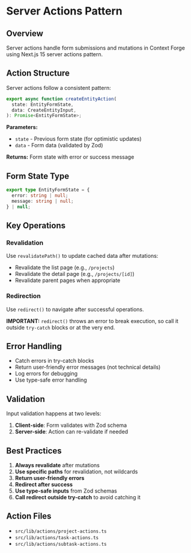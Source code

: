 # Server Actions Pattern

## Overview

Server actions handle form submissions and mutations in Context Forge using Next.js 15 server actions pattern.

## Action Structure

Server actions follow a consistent pattern:

```typescript
export async function createEntityAction(
  state: EntityFormState,
  data: CreateEntityInput,
): Promise<EntityFormState>;
```

**Parameters:**

- `state` - Previous form state (for optimistic updates)
- `data` - Form data (validated by Zod)

**Returns:** Form state with error or success message

## Form State Type

```typescript
export type EntityFormState = {
  error: string | null;
  message: string | null;
} | null;
```

## Key Operations

### Revalidation

Use `revalidatePath()` to update cached data after mutations:

- Revalidate the list page (e.g., `/projects`)
- Revalidate the detail page (e.g., `/projects/[id]`)
- Revalidate parent pages when appropriate

### Redirection

Use `redirect()` to navigate after successful operations.

**IMPORTANT:** `redirect()` throws an error to break execution, so call it outside `try-catch` blocks or at the very end.

## Error Handling

- Catch errors in try-catch blocks
- Return user-friendly error messages (not technical details)
- Log errors for debugging
- Use type-safe error handling

## Validation

Input validation happens at two levels:

1. **Client-side**: Form validates with Zod schema
2. **Server-side**: Action can re-validate if needed

## Best Practices

1. **Always revalidate** after mutations
2. **Use specific paths** for revalidation, not wildcards
3. **Return user-friendly errors**
4. **Redirect after success**
5. **Use type-safe inputs** from Zod schemas
6. **Call redirect outside try-catch** to avoid catching it

## Action Files

- `src/lib/actions/project-actions.ts`
- `src/lib/actions/task-actions.ts`
- `src/lib/actions/subtask-actions.ts`
